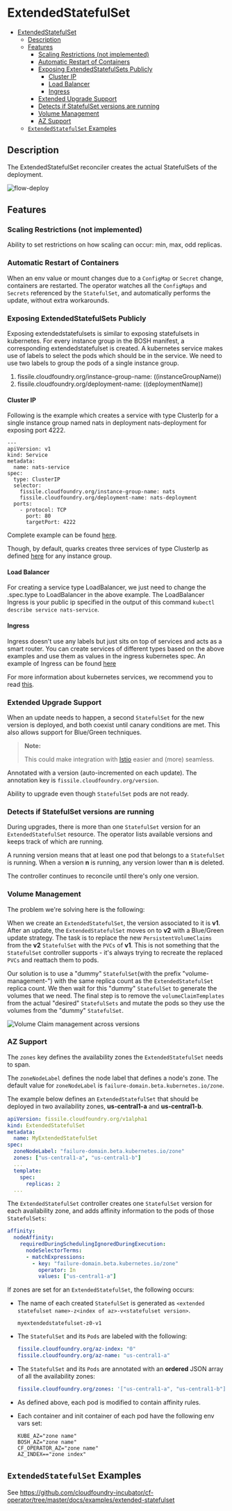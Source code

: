 # ExtendedStatefulSet

- [ExtendedStatefulSet](#ExtendedStatefulSet)
  - [Description](#Description)
  - [Features](#Features)
    - [Scaling Restrictions (not implemented)](#Scaling-Restrictions-not-implemented)
    - [Automatic Restart of Containers](#Automatic-Restart-of-Containers)
    - [Exposing ExtendedStatefulSets Publicly](#Exposing-ExtendedStatefulSets-Publicly)
      - [Cluster IP](#Cluster-IP)
      - [Load Balancer](#Load-Balancer)
      - [Ingress](#Ingress)
    - [Extended Upgrade Support](#Extended-Upgrade-Support)
    - [Detects if StatefulSet versions are running](#Detects-if-StatefulSet-versions-are-running)
    - [Volume Management](#Volume-Management)
    - [AZ Support](#AZ-Support)
  - [`ExtendedStatefulSet` Examples](#ExtendedStatefulSet-Examples)

## Description

The ExtendedStatefulSet reconciler creates the actual StatefulSets of the deployment.

![flow-deploy](quarks_deployment_flow-Deploy.png)

## Features

### Scaling Restrictions (not implemented)

Ability to set restrictions on how scaling can occur: min, max, odd replicas.

### Automatic Restart of Containers

When an env value or mount changes due to a `ConfigMap` or `Secret` change, containers are restarted.
The operator watches all the `ConfigMaps` and `Secrets` referenced by the `StatefulSet`, and automatically performs the update, without extra workarounds.

### Exposing ExtendedStatefulSets Publicly

Exposing extendedstatefulsets is similar to exposing statefulsets in kubernetes. For every instance group in the BOSH manifest, a corresponding extendedstatefulset is created. A kubernetes service makes use of labels to select the pods which should be in the service. We need to use two labels to group the pods of a single instance group.

1. fissile.cloudfoundry.org/instance-group-name: ((instanceGroupName))
2. fissile.cloudfoundry.org/deployment-name: ((deploymentName))

#### Cluster IP

Following is the example which creates a service with type ClusterIp for a single instance group named nats in deployment nats-deployment for exposing port 4222.

```
---
apiVersion: v1
kind: Service
metadata:
  name: nats-service
spec:
  type: ClusterIP
  selector:
    fissile.cloudfoundry.org/instance-group-name: nats
    fissile.cloudfoundry.org/deployment-name: nats-deployment
  ports:
    - protocol: TCP
      port: 80
      targetPort: 4222
```

Complete example can be found [here](https://github.com/cloudfoundry-incubator/cf-operator/tree/master/docs/examples/bosh-deployment/boshdeployment-with-service.yaml).

Though, by default, quarks creates three services of type ClusterIp as defined [here](https://github.com/cloudfoundry-incubator/cf-operator/blob/master/docs/from_bosh_to_kube.md#naming-conventions) for any instance group.

#### Load Balancer

For creating a service type LoadBalancer, we just need to change the .spec.type to LoadBalancer in the above example. The LoadBalancer Ingress is your public ip specified in the output of this command `kubectl describe service nats-service`.

#### Ingress

Ingress doesn't use any labels but just sits on top of services and acts as a smart router. You can create services of different types based on the above examples and use them as values in the ingress kubernetes spec. An example of Ingress can be found [here](https://kubernetes.io/docs/tasks/access-application-cluster/ingress-minikube/#create-an-ingress-resource)

For more information about kubernetes services, we recommend you to read [this](https://kubernetes.io/docs/concepts/services-networking/service/).

### Extended Upgrade Support

When an update needs to happen, a second `StatefulSet` for the new version is deployed, and both coexist until canary conditions are met. This also allows support for Blue/Green techniques.

> **Note:**
>
> This could make integration with [Istio](https://istio.io/) easier and (more) seamless.

Annotated with a version (auto-incremented on each update). The annotation key is `fissile.cloudfoundry.org/version`.

Ability to upgrade even though `StatefulSet` pods are not ready.

### Detects if StatefulSet versions are running

During upgrades, there is more than one `StatefulSet` version for an `ExtendedStatefulSet` resource. The operator lists available versions and keeps track of which are running.

A running version means that at least one pod that belongs to a `StatefulSet` is running. When a version **n** is running, any version lower than **n** is deleted.

The controller continues to reconcile until there's only one version.

### Volume Management

The problem we're solving here is the following:

When we create an `ExtendedStatefulSet`, the version associated to it is **v1**. After an update, the `ExtendedStatefulSet` moves on to **v2** with a Blue/Green update strategy. The task is to replace the new `PersistentVolumeClaims` from the **v2** `StatefulSet` with the `PVCs` of **v1**. This is not something that the `StatefulSet` controller supports - it's always trying to recreate the replaced `PVCs` and reattach them to pods.

Our solution is to use a "dummy" `StatefulSet`(with the prefix "volume-management-") with the same replica count as the `ExtendedStatefulSet` replica count. We then wait for this "dummy" `StatefulSet` to generate the volumes that we need.
The final step is to remove the `volumeClaimTemplates` from the actual "desired" `StatefulSets` and mutate the pods so they use the volumes from the "dummy" `StatefulSet`.

![Volume Claim management across versions](https://docs.google.com/drawings/d/e/2PACX-1vSvQkXe3zZhJYbkVX01mxS4PKa1iQmWyIgdZh1VKtTS1XW1lC14d1_FHLWn2oA7GVgzJCcEorNVXkK_/pub?w=1185&h=1203)

### AZ Support

The `zones` key defines the availability zones the `ExtendedStatefulSet` needs to span.

The `zoneNodeLabel` defines the node label that defines a node's zone.
The default value for `zoneNodeLabel` is `failure-domain.beta.kubernetes.io/zone`.

The example below defines an `ExtendedStatefulSet` that should be deployed in two availability zones, **us-central1-a** and **us-central1-b**.

```yaml
apiVersion: fissile.cloudfoundry.org/v1alpha1
kind: ExtendedStatefulSet
metadata:
  name: MyExtendedStatefulSet
spec:
  zoneNodeLabel: "failure-domain.beta.kubernetes.io/zone"
  zones: ["us-central1-a", "us-central1-b"]
  ...
  template:
    spec:
      replicas: 2
  ...
```

The `ExtendedStatefulSet` controller creates one `StatefulSet` version for each availability zone, and adds affinity information to the pods of those `StatefulSets`:

```yaml
affinity:
  nodeAffinity:
    requiredDuringSchedulingIgnoredDuringExecution:
      nodeSelectorTerms:
      - matchExpressions:
        - key: "failure-domain.beta.kubernetes.io/zone"
          operator: In
          values: ["us-central1-a"]
```

If zones are set for an `ExtendedStatefulSet`, the following occurs:

- The name of each created `StatefulSet` is generated as `<extended statefulset name>-z<index of az>-v<statefulset version>`.

  ```text
  myextendedstatefulset-z0-v1
  ```

- The `StatefulSet` and its `Pods` are labeled with the following:

  ```yaml
  fissile.cloudfoundry.org/az-index: "0"
  fissile.cloudfoundry.org/az-name: "us-central1-a"
  ```

- The `StatefulSet` and its `Pods` are annotated with an **ordered** JSON array of all the availability zones:

  ```yaml
  fissile.cloudfoundry.org/zones: '["us-central1-a", "us-central1-b"]'
  ```

- As defined above, each pod is modified to contain affinity rules.
- Each container and init container of each pod have the following env vars set:

  ```shell
  KUBE_AZ="zone name"
  BOSH_AZ="zone name"
  CF_OPERATOR_AZ="zone name"
  AZ_INDEX=="zone index"
  ```

## `ExtendedStatefulSet` Examples

See https://github.com/cloudfoundry-incubator/cf-operator/tree/master/docs/examples/extended-statefulset
